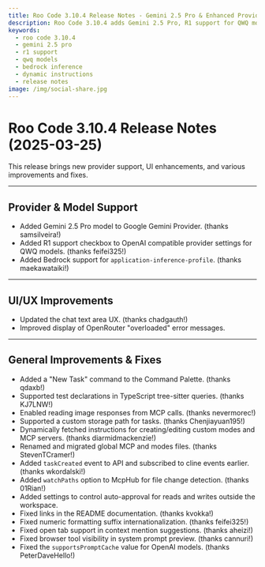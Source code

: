 ```yaml
---
title: Roo Code 3.10.4 Release Notes - Gemini 2.5 Pro & Enhanced Provider Support
description: Roo Code 3.10.4 adds Gemini 2.5 Pro, R1 support for QWQ models, Bedrock application-inference-profile, improved UI/UX, and dynamic mode instructions fetching.
keywords:
  - roo code 3.10.4
  - gemini 2.5 pro
  - r1 support
  - qwq models
  - bedrock inference
  - dynamic instructions
  - release notes
image: /img/social-share.jpg
---
```


# Roo Code 3.10.4 Release Notes (2025-03-25)

This release brings new provider support, UI enhancements, and various improvements and fixes.

---

## Provider & Model Support

*   Added Gemini 2.5 Pro model to Google Gemini Provider. (thanks samsilveira!)
*   Added R1 support checkbox to OpenAI compatible provider settings for QWQ models. (thanks feifei325!)
*   Added Bedrock support for `application-inference-profile`. (thanks maekawataiki!)

---

## UI/UX Improvements

*   Updated the chat text area UX. (thanks chadgauth!)
*   Improved display of OpenRouter "overloaded" error messages.

---

## General Improvements & Fixes

*   Added a "New Task" command to the Command Palette. (thanks qdaxb!)
*   Supported test declarations in TypeScript tree-sitter queries. (thanks KJ7LNW!)
*   Enabled reading image responses from MCP calls. (thanks nevermorec!)
*   Supported a custom storage path for tasks. (thanks Chenjiayuan195!)
*   Dynamically fetched instructions for creating/editing custom modes and MCP servers. (thanks diarmidmackenzie!)
*   Renamed and migrated global MCP and modes files. (thanks StevenTCramer!)
*   Added `taskCreated` event to API and subscribed to cline events earlier. (thanks wkordalski!)
*   Added `watchPaths` option to McpHub for file change detection. (thanks 01Rian!)
*   Added settings to control auto-approval for reads and writes outside the workspace.
*   Fixed links in the README documentation. (thanks kvokka!)
*   Fixed numeric formatting suffix internationalization. (thanks feifei325!)
*   Fixed open tab support in context mention suggestions. (thanks aheizi!)
*   Fixed browser tool visibility in system prompt preview. (thanks cannuri!)
*   Fixed the `supportsPromptCache` value for OpenAI models. (thanks PeterDaveHello!)